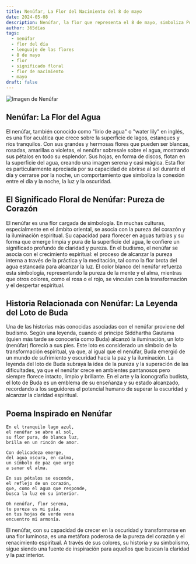 ```yaml
---
title: Nenúfar, La Flor del Nacimiento del 8 de mayo
date: 2024-05-08
description: Nenúfar, la flor que representa el 8 de mayo, simboliza Pureza de corazón. Descubre su fascinante historia, significado en el lenguaje de las flores y una poesía que celebra su belleza.
author: 365días
tags:
  - nenúfar
  - flor del día
  - lenguaje de las flores
  - 8 de mayo
  - flor
  - significado floral
  - flor de nacimiento
  - mayo
draft: false
---
```




![Imagen de Nenúfar](https://cdn.pixabay.com/photo/2017/06/17/21/21/water-lilies-2413578_640.jpg#center)


## Nenúfar: La Flor del Agua

El nenúfar, también conocido como "lirio de agua" o "water lily" en inglés, es una flor acuática que crece sobre la superficie de lagos, estanques y ríos tranquilos. Con sus grandes y hermosas flores que pueden ser blancas, rosadas, amarillas o violetas, el nenúfar sobresale sobre el agua, mostrando sus pétalos en todo su esplendor. Sus hojas, en forma de discos, flotan en la superficie del agua, creando una imagen serena y casi mágica. Esta flor es particularmente apreciada por su capacidad de abrirse al sol durante el día y cerrarse por la noche, un comportamiento que simboliza la conexión entre el día y la noche, la luz y la oscuridad.

## El Significado Floral de Nenúfar: Pureza de Corazón

El nenúfar es una flor cargada de simbología. En muchas culturas, especialmente en el ámbito oriental, se asocia con la pureza del corazón y la iluminación espiritual. Su capacidad para florecer en aguas turbias y su forma que emerge limpia y pura de la superficie del agua, le confiere un significado profundo de claridad y pureza. En el budismo, el nenúfar se asocia con el crecimiento espiritual: el proceso de alcanzar la pureza interna a través de la práctica y la meditación, tal como la flor brota del agua estancada para alcanzar la luz. El color blanco del nenúfar refuerza esta simbología, representando la pureza de la mente y el alma, mientras que otros colores, como el rosa o el rojo, se vinculan con la transformación y el despertar espiritual.

## Historia Relacionada con Nenúfar: La Leyenda del Loto de Buda

Una de las historias más conocidas asociadas con el nenúfar proviene del budismo. Según una leyenda, cuando el príncipe Siddhartha Gautama (quien más tarde se conocería como Buda) alcanzó la iluminación, un loto (nenúfar) floreció a sus pies. Este loto es considerado un símbolo de la transformación espiritual, ya que, al igual que el nenúfar, Buda emergió de un mundo de sufrimiento y oscuridad hacia la paz y la iluminación. La leyenda del loto de Buda subraya la idea de la pureza y la superación de las dificultades, ya que el nenúfar crece en ambientes pantanosos pero siempre florece intacto, limpio y brillante. En el arte y la iconografía budista, el loto de Buda es un emblema de su enseñanza y su estado alcanzado, recordando a los seguidores el potencial humano de superar la oscuridad y alcanzar la claridad espiritual.

## Poema Inspirado en Nenúfar

```
En el tranquilo lago azul,
el nenúfar se abre al sol,
su flor pura, de blanca luz,
brilla en un rincón de amor.

Con delicadeza emerge,
del agua oscura, en calma,
un símbolo de paz que urge
a sanar el alma.

En sus pétalos se esconde,
el reflejo de un corazón,
que, como el agua que responde,
busca la luz en su interior.

Oh nenúfar, flor serena,
tu pureza es mi guía,
en tus hojas de verde vena
encuentro mi armonía.
``` 

El nenúfar, con su capacidad de crecer en la oscuridad y transformarse en una flor luminosa, es una metáfora poderosa de la pureza del corazón y el renacimiento espiritual. A través de sus colores, su historia y su simbolismo, sigue siendo una fuente de inspiración para aquellos que buscan la claridad y la paz interior.
